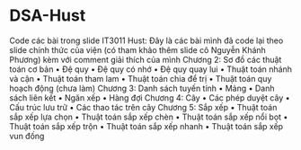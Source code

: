 # DSA-Hust
Code các bài trong slide IT3011 Hust: Đây là các bài mình đã code lại theo slide chính thức của viện (có tham khảo thêm slide cô Nguyễn Khánh Phương) kèm với comment giải thích của mình
Chương 2: Sơ đồ các thuật toán cơ bản
• Đệ quy
• Đệ quy có nhớ
• Đệ quy quay lui
• Thuật toán nhánh và cận
• Thuật toán tham lam
• Thuật toán chia để trị
• Thuật toán quy hoạch động (chưa làm)
Chương 3: Danh sách tuyến tính
• Mảng
• Danh sách liên kết
• Ngăn xếp
• Hàng đợi
Chương 4: Cây
• Các phép duyệt cây
• Cấu trúc lưu trữ
• Các thao tác trên cây
Chương 5: Sắp xếp
• Thuật toán sắp xếp lựa chọn
• Thuật toán sắp xếp chèn
• Thuật toán sắp xếp nổi bọt
• Thuật toán sắp xếp trộn
• Thuật toán sắp xếp nhanh
• Thuật toán sắp xếp vun đống
